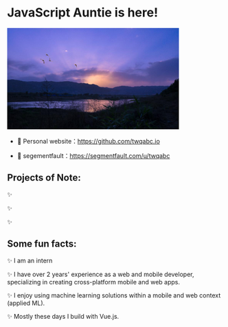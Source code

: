 #  JavaScript Auntie is here!

<img alt="Queen of the Internet" border="0" height="236" src="https://github.com/twqabc/twqabc/blob/main/image/background.jpg" title="Queen of the Internet" width="400" />

- 🍓 Personal website：https://github.com/twqabc.io

- 🍓 segementfault：https://segmentfault.com/u/twqabc

## Projects of Note:

✨

✨

✨

## Some fun facts:

✨ I am an intern

✨ I have over 2 years' experience as a web and mobile developer, specializing in creating cross-platform mobile and web apps.

✨ I enjoy using machine learning solutions within a mobile and web context (applied ML).

✨ Mostly these days I build with Vue.js.
